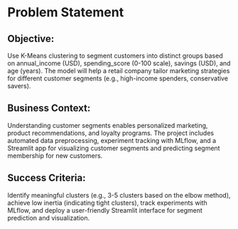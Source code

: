 # Problem Statement
## Objective: 
Use K-Means clustering to segment customers into distinct groups based on annual_income (USD), spending_score (0-100 scale), savings (USD), and age (years). The model will help a retail company tailor marketing strategies for different customer segments (e.g., high-income spenders, conservative savers).

## Business Context: 
Understanding customer segments enables personalized marketing, product recommendations, and loyalty programs. The project includes automated data preprocessing, experiment tracking with MLflow, and a Streamlit app for visualizing customer segments and predicting segment membership for new customers.

## Success Criteria: 
Identify meaningful clusters (e.g., 3-5 clusters based on the elbow method), achieve low inertia (indicating tight clusters), track experiments with MLflow, and deploy a user-friendly Streamlit interface for segment prediction and visualization.